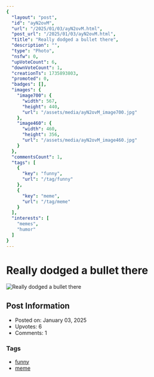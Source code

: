 ```yaml
---
{
  "layout": "post",
  "id": "ayN2ovM",
  "url": "/2025/01/03/ayN2ovM.html",
  "post_url": "/2025/01/03/ayN2ovM.html",
  "title": "Really dodged a bullet there",
  "description": "",
  "type": "Photo",
  "nsfw": 0,
  "upVoteCount": 6,
  "downVoteCount": 1,
  "creationTs": 1735893803,
  "promoted": 0,
  "badges": [],
  "images": {
    "image700": {
      "width": 567,
      "height": 440,
      "url": "/assets/media/ayN2ovM_image700.jpg"
    },
    "image460": {
      "width": 460,
      "height": 356,
      "url": "/assets/media/ayN2ovM_image460.jpg"
    }
  },
  "commentsCount": 1,
  "tags": [
    {
      "key": "funny",
      "url": "/tag/funny"
    },
    {
      "key": "meme",
      "url": "/tag/meme"
    }
  ],
  "interests": [
    "memes",
    "humor"
  ]
}
---
```


# Really dodged a bullet there

![Really dodged a bullet there](/assets/media/ayN2ovM_image700.jpg)

## Post Information

- Posted on: January 03, 2025
- Upvotes: 6
- Comments: 1

### Tags

- [funny](/tag/funny)
- [meme](/tag/meme)
